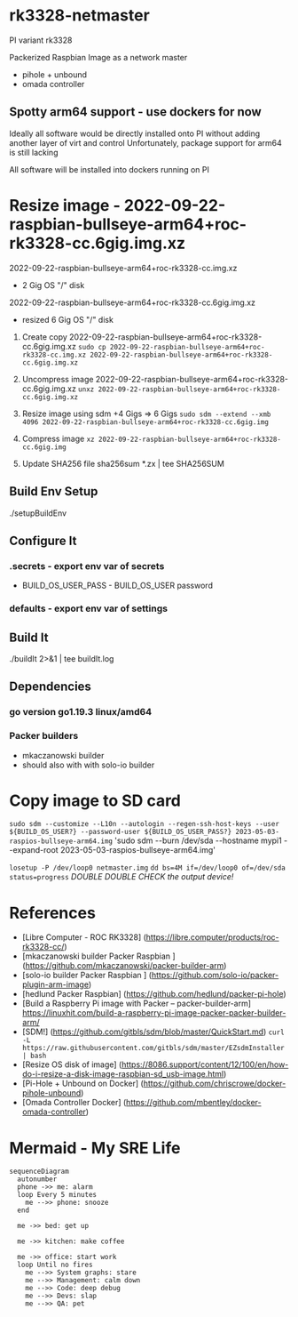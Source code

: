 # rk3328-netmaster

PI variant rk3328

Packerized Raspbian Image as a network master
- pihole + unbound
- omada controller

## Spotty arm64 support - use dockers for now
Ideally all software would be directly installed onto PI without adding another layer of virt and control
Unfortunately, package support for arm64 is still lacking

All software will be installed into dockers running on PI

# Resize image - 2022-09-22-raspbian-bullseye-arm64+roc-rk3328-cc.6gig.img.xz

2022-09-22-raspbian-bullseye-arm64+roc-rk3328-cc.img.xz
- 2 Gig OS "/" disk

2022-09-22-raspbian-bullseye-arm64+roc-rk3328-cc.6gig.img.xz
- resized 6 Gig OS "/" disk

1. Create copy 2022-09-22-raspbian-bullseye-arm64+roc-rk3328-cc.6gig.img.xz
`sudo cp 2022-09-22-raspbian-bullseye-arm64+roc-rk3328-cc.img.xz 2022-09-22-raspbian-bullseye-arm64+roc-rk3328-cc.6gig.img.xz`

1. Uncompress image 2022-09-22-raspbian-bullseye-arm64+roc-rk3328-cc.6gig.img.xz
`unxz 2022-09-22-raspbian-bullseye-arm64+roc-rk3328-cc.6gig.img.xz`

2. Resize image using sdm +4 Gigs => 6 Gigs
`sudo sdm --extend --xmb 4096 2022-09-22-raspbian-bullseye-arm64+roc-rk3328-cc.6gig.img`
3. Compress image 
`xz 2022-09-22-raspbian-bullseye-arm64+roc-rk3328-cc.6gig.img`

4. Update SHA256 file
sha256sum *.zx | tee SHA256SUM

## Build Env Setup
./setupBuildEnv

## Configure It
### .secrets - export env var of secrets
- BUILD_OS_USER_PASS - BUILD_OS_USER password

### defaults - export env var of settings

## Build It
./buildIt 2>&1 | tee buildIt.log

## Dependencies
### go version go1.19.3 linux/amd64

### Packer builders
- mkaczanowski builder
- should also with with solo-io builder

# Copy image to SD card

`sudo sdm --customize --L10n --autologin --regen-ssh-host-keys --user ${BUILD_OS_USER?} --password-user ${BUILD_OS_USER_PASS?} 2023-05-03-raspios-bullseye-arm64.img`
'sudo sdm --burn /dev/sda --hostname mypi1 --expand-root 2023-05-03-raspios-bullseye-arm64.img'

`losetup -P /dev/loop0 netmaster.img`
`dd bs=4M if=/dev/loop0 of=/dev/sda status=progress`
*DOUBLE DOUBLE CHECK the output device!*

# References
- [Libre Computer - ROC RK3328] (https://libre.computer/products/roc-rk3328-cc/)
- [mkaczanowski builder Packer Raspbian ] (https://github.com/mkaczanowski/packer-builder-arm) 
- [solo-io builder Packer Raspbian ] (https://github.com/solo-io/packer-plugin-arm-image) 
- [hedlund Packer Raspbian] (https://github.com/hedlund/packer-pi-hole)
- [Build a Raspberry Pi image with Packer – packer-builder-arm] https://linuxhit.com/build-a-raspberry-pi-image-packer-packer-builder-arm/
- [SDM!] (https://github.com/gitbls/sdm/blob/master/QuickStart.md)
`curl -L https://raw.githubusercontent.com/gitbls/sdm/master/EZsdmInstaller | bash`
- [Resize OS disk of image] (https://8086.support/content/12/100/en/how-do-i-resize-a-disk-image-raspbian-sd_usb-image.html)
- [Pi-Hole + Unbound on Docker] (https://github.com/chriscrowe/docker-pihole-unbound)
- [Omada Controller Docker] (https://github.com/mbentley/docker-omada-controller)

# Mermaid - My SRE Life

```mermaid
sequenceDiagram
  autonumber
  phone ->> me: alarm
  loop Every 5 minutes
    me -->> phone: snooze
  end
  
  me ->> bed: get up

  me ->> kitchen: make coffee

  me ->> office: start work
  loop Until no fires
    me -->> System graphs: stare
    me -->> Management: calm down
    me -->> Code: deep debug
    me -->> Devs: slap
    me -->> QA: pet
```


